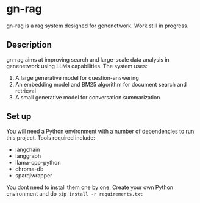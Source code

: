 # gn-rag
gn-rag is a rag system designed for genenetwork. 
Work still in progress.

## Description
gn-rag aims at improving search and large-scale data analysis in genenetwork using LLMs capabilities. 
The system uses:
1. A large generative model for question-answering
2. An embedding model and BM25 algorithm for document search and retrieval
3. A small generative model for conversation summarization

## Set up
You will need a Python environment with a number of dependencies to run this project. Tools required include:
- langchain
- langgraph
- llama-cpp-python
- chroma-db
- sparqlwrapper

You dont need to install them one by one. Create your own Python environment and do `pip install -r requirements.txt`
